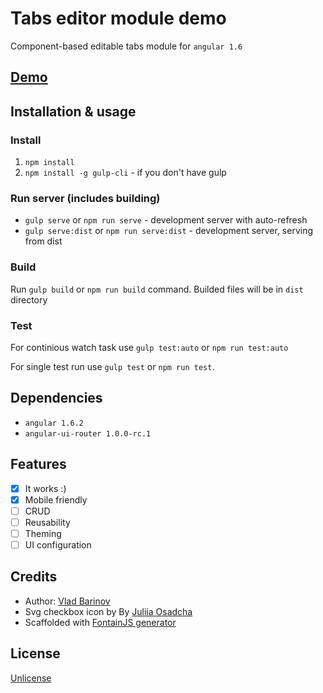# Tabs editor module demo
Component-based editable tabs module for `angular 1.6`

## [Demo](https://vbarinov.github.io/ng-tabs-editor-demo/)

## Installation & usage

### Install

1. `npm install`
2. `npm install -g gulp-cli` - if you don't have gulp

### Run server (includes building)
* `gulp serve` or `npm run serve` - development server with auto-refresh
* `gulp serve:dist` or `npm run serve:dist` - development server, serving from dist

### Build
Run `gulp build` or `npm run build` command. Builded files will be in `dist` directory

### Test
For continious watch task use `gulp test:auto` or `npm run test:auto`

For single test run use `gulp test` or `npm run test`.


## Dependencies

* `angular 1.6.2`
* `angular-ui-router 1.0.0-rc.1`

## Features

- [x] It works :)
- [x] Mobile friendly
- [ ] CRUD
- [ ] Reusability
- [ ] Theming
- [ ] UI configuration

## Credits

* Author: [Vlad Barinov](https://twitter.com/jimkakain)
* Svg checkbox icon by By [Juliia Osadcha](https://www.iconfinder.com/Juliia_Os)
* Scaffolded with [FontainJS generator](https://github.com/FountainJS/generator-fountain-webapp)

## License

[Unlicense](http://unlicense.org/UNLICENSE)

